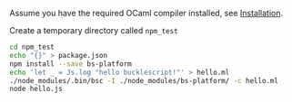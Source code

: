 
Assume you have the required OCaml compiler installed, see [Installation](./Installation).

Create a temporary directory called `npm_test`

```sh
cd npm_test
echo "{}" > package.json
npm install --save bs-platform
echo 'let _ = Js.log "hello bucklescript!"' > hello.ml
./node_modules/.bin/bsc -I ./node_modules/bs-platform/ -c hello.ml
node hello.js
```

